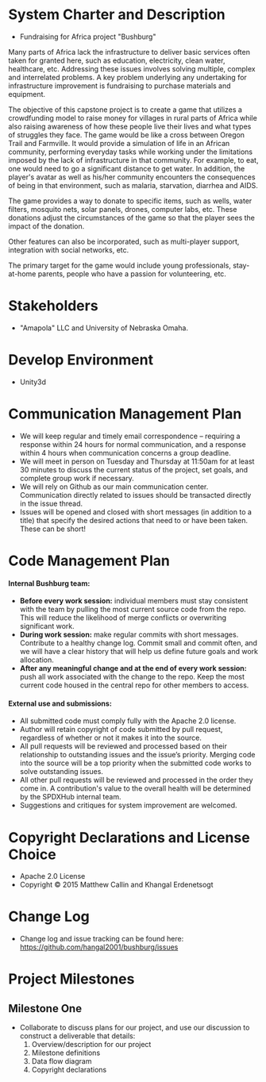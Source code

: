 # System Charter and Description
* Fundraising for Africa project "Bushburg"

Many parts of Africa lack the infrastructure to deliver basic services often taken for granted here, such as education, electricity, clean water, healthcare, etc. Addressing these issues involves solving multiple, complex and interrelated problems. A key problem underlying any undertaking for infrastructure improvement is fundraising to purchase materials and equipment.

The objective of this capstone project is to create a game that utilizes a crowdfunding model to raise money for villages in rural parts of Africa while also raising awareness of how these people live their lives and what types of struggles they face. The game would be like a cross between Oregon Trail and Farmville. It would provide a simulation of life in an African community, performing everyday tasks while working under the limitations imposed by the lack of infrastructure in that community. For example, to eat, one would need to go a significant distance to get water. In addition, the player's avatar as well as his/her community encounters the consequences of being in that environment, such as malaria, starvation, diarrhea and AIDS.

The game provides a way to donate to specific items, such as wells, water filters, mosquito nets, solar panels, drones, computer labs, etc. These donations adjust the circumstances of the game so that the player sees the impact of the donation.

Other features can also be incorporated, such as multi-player support, integration with social networks, etc.

The primary target for the game would include young professionals, stay-at-home parents, people who have a passion for volunteering, etc.

# Stakeholders
* "Amapola" LLC and University of Nebraska Omaha.

# Develop Environment 
* Unity3d

# Communication Management Plan
* We will keep regular and timely email correspondence – requiring a response within 24 hours for normal communication, and a response within 4 hours when communication concerns a group deadline. 
* We will meet in person on Tuesday and Thursday at 11:50am for at least 30 minutes to discuss the current status of the project, set goals, and complete group work if necessary.
* We will rely on Github as our main communication center. Communication directly related to issues should be transacted directly in the issue thread. 
* Issues will be opened and closed with short messages (in addition to a title) that specify the desired actions that need to or have been taken. These can be short!

# Code Management Plan
#### Internal Bushburg team:
* **Before every work session:** individual members must stay consistent with the team by pulling the most current source code from the repo. This will reduce the likelihood of merge conflicts or overwriting significant work. 
* **During work session:** make regular commits with short messages. Contribute to a healthy change log. Commit small and commit often, and we will have a clear history that will help us define future goals and work allocation.
* **After any meaningful change and at the end of every work session:** push all work associated with the change to the repo. Keep the most current code housed in the central repo for other members to access.

#### External use and submissions:
* All submitted code must comply fully with the Apache 2.0 license. 
* Author will retain copyright of code submitted by pull request, regardless of whether or not it makes it into the source. 
* All pull requests will be reviewed and processed based on their relationship to outstanding issues and the issue’s priority. Merging code into the source will be a top priority when the submitted code works to solve outstanding issues.
* All other pull requests will be reviewed and processed in the order they come in. A contribution's value to the overall health will be determined by the SPDXHub internal team.
* Suggestions and critiques for system improvement are welcomed. 

# Copyright Declarations and License Choice
* Apache 2.0 License
* Copyright © 2015 Matthew Callin and Khangal Erdenetsogt

# Change Log
* Change log and issue tracking can be found here: https://github.com/hangal2001/bushburg/issues

# Project Milestones

## Milestone One
* Collaborate to discuss plans for our project, and use our discussion to construct a deliverable that details:
  1. Overview/description for our project
  2. Milestone definitions
  3. Data flow diagram
  4. Copyright declarations








